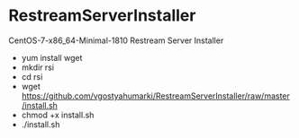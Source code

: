 # RestreamServerInstaller
CentOS-7-x86_64-Minimal-1810 Restream Server Installer

- yum install wget
- mkdir rsi
- cd rsi
- wget https://github.com/vgostyahumarki/RestreamServerInstaller/raw/master/install.sh
- chmod +x install.sh
- ./install.sh
